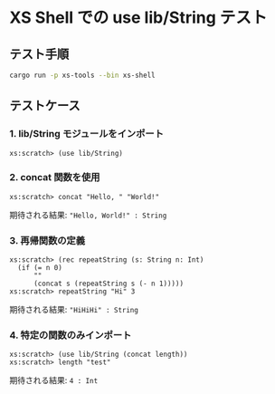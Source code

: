 # XS Shell での use lib/String テスト

## テスト手順

```bash
cargo run -p xs-tools --bin xs-shell
```

## テストケース

### 1. lib/String モジュールをインポート
```
xs:scratch> (use lib/String)
```

### 2. concat 関数を使用
```
xs:scratch> concat "Hello, " "World!"
```
期待される結果: `"Hello, World!" : String`

### 3. 再帰関数の定義
```
xs:scratch> (rec repeatString (s: String n: Int)
  (if (= n 0)
      ""
      (concat s (repeatString s (- n 1)))))
xs:scratch> repeatString "Hi" 3
```
期待される結果: `"HiHiHi" : String`

### 4. 特定の関数のみインポート
```
xs:scratch> (use lib/String (concat length))
xs:scratch> length "test"
```
期待される結果: `4 : Int`